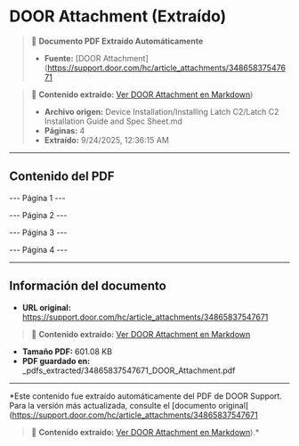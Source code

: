 # DOOR Attachment (Extraído)

> 📄 **Documento PDF Extraído Automáticamente**
> - **Fuente:** [DOOR Attachment](https://support.door.com/hc/article_attachments/34865837547671

> 📄 **Contenido extraído:** [Ver DOOR Attachment en Markdown](./34865837547671_DOOR_Attachment_extracted.md))
> - **Archivo origen:** Device Installation/Installing Latch C2/Latch C2 Installation Guide and Spec Sheet.md
> - **Páginas:** 4
> - **Extraído:** 9/24/2025, 12:36:15 AM

---

## Contenido del PDF


--- Página 1 ---

--- Página 2 ---

--- Página 3 ---

--- Página 4 ---


---

## Información del documento

- **URL original:** https://support.door.com/hc/article_attachments/34865837547671

> 📄 **Contenido extraído:** [Ver DOOR Attachment en Markdown](./34865837547671_DOOR_Attachment_extracted.md)
- **Tamaño PDF:** 601.08 KB
- **PDF guardado en:** _pdfs_extracted/34865837547671_DOOR_Attachment.pdf

---

*Este contenido fue extraído automáticamente del PDF de DOOR Support. Para la versión más actualizada, consulte el [documento original](https://support.door.com/hc/article_attachments/34865837547671

> 📄 **Contenido extraído:** [Ver DOOR Attachment en Markdown](./34865837547671_DOOR_Attachment_extracted.md)).*
